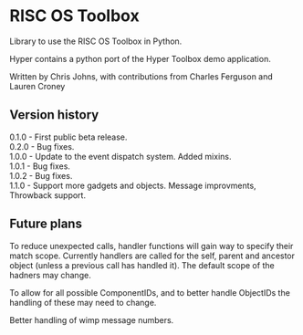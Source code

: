 # RISC OS Toolbox

Library to use the RISC OS Toolbox in Python.

Hyper contains a python port of the Hyper Toolbox demo application.

Written by Chris Johns, with contributions from Charles Ferguson and Lauren Croney

## Version history

0.1.0 - First public beta release.\
0.2.0 - Bug fixes.\
1.0.0 - Update to the event dispatch system. Added mixins.\
1.0.1 - Bug fixes.\
1.0.2 - Bug fixes.\
1.1.0 - Support more gadgets and objects. Message improvments, Throwback support.

## Future plans

To reduce unexpected calls, handler functions will gain way to specify their match scope. Currently handlers are 
called for the self, parent and ancestor object (unless a previous call has handled it). The default scope of the hadners may change.

To allow for all possible ComponentIDs, and to better handle ObjectIDs the handling of these may need to change.

Better handling of wimp message numbers.

